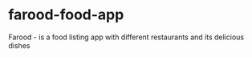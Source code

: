 # farood-food-app
Farood - is a food listing app with different restaurants and its delicious dishes
